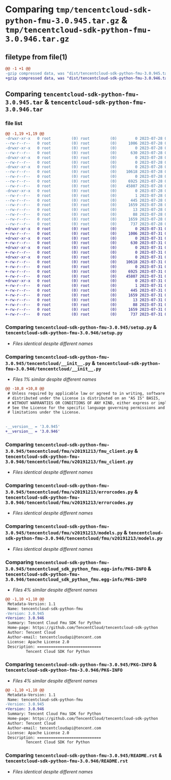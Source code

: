 # Comparing `tmp/tencentcloud-sdk-python-fmu-3.0.945.tar.gz` & `tmp/tencentcloud-sdk-python-fmu-3.0.946.tar.gz`

## filetype from file(1)

```diff
@@ -1 +1 @@
-gzip compressed data, was "dist/tencentcloud-sdk-python-fmu-3.0.945.tar", last modified: Fri Jul 28 00:28:31 2023, max compression
+gzip compressed data, was "dist/tencentcloud-sdk-python-fmu-3.0.946.tar", last modified: Mon Jul 31 00:26:29 2023, max compression
```

## Comparing `tencentcloud-sdk-python-fmu-3.0.945.tar` & `tencentcloud-sdk-python-fmu-3.0.946.tar`

### file list

```diff
@@ -1,19 +1,19 @@
-drwxr-xr-x   0 root         (0) root         (0)        0 2023-07-28 00:28:31.000000 tencentcloud-sdk-python-fmu-3.0.945/
--rw-r--r--   0 root         (0) root         (0)     1006 2023-07-28 00:28:31.000000 tencentcloud-sdk-python-fmu-3.0.945/setup.py
-drwxr-xr-x   0 root         (0) root         (0)        0 2023-07-28 00:28:31.000000 tencentcloud-sdk-python-fmu-3.0.945/tencentcloud/
--rw-r--r--   0 root         (0) root         (0)      630 2023-07-28 00:28:31.000000 tencentcloud-sdk-python-fmu-3.0.945/tencentcloud/__init__.py
-drwxr-xr-x   0 root         (0) root         (0)        0 2023-07-28 00:28:31.000000 tencentcloud-sdk-python-fmu-3.0.945/tencentcloud/fmu/
--rw-r--r--   0 root         (0) root         (0)        0 2023-07-28 00:28:31.000000 tencentcloud-sdk-python-fmu-3.0.945/tencentcloud/fmu/__init__.py
-drwxr-xr-x   0 root         (0) root         (0)        0 2023-07-28 00:28:31.000000 tencentcloud-sdk-python-fmu-3.0.945/tencentcloud/fmu/v20191213/
--rw-r--r--   0 root         (0) root         (0)    10618 2023-07-28 00:28:31.000000 tencentcloud-sdk-python-fmu-3.0.945/tencentcloud/fmu/v20191213/fmu_client.py
--rw-r--r--   0 root         (0) root         (0)        0 2023-07-28 00:28:31.000000 tencentcloud-sdk-python-fmu-3.0.945/tencentcloud/fmu/v20191213/__init__.py
--rw-r--r--   0 root         (0) root         (0)     6925 2023-07-28 00:28:31.000000 tencentcloud-sdk-python-fmu-3.0.945/tencentcloud/fmu/v20191213/errorcodes.py
--rw-r--r--   0 root         (0) root         (0)    45807 2023-07-28 00:28:31.000000 tencentcloud-sdk-python-fmu-3.0.945/tencentcloud/fmu/v20191213/models.py
-drwxr-xr-x   0 root         (0) root         (0)        0 2023-07-28 00:28:31.000000 tencentcloud-sdk-python-fmu-3.0.945/tencentcloud_sdk_python_fmu.egg-info/
--rw-r--r--   0 root         (0) root         (0)        1 2023-07-28 00:28:31.000000 tencentcloud-sdk-python-fmu-3.0.945/tencentcloud_sdk_python_fmu.egg-info/dependency_links.txt
--rw-r--r--   0 root         (0) root         (0)      445 2023-07-28 00:28:31.000000 tencentcloud-sdk-python-fmu-3.0.945/tencentcloud_sdk_python_fmu.egg-info/SOURCES.txt
--rw-r--r--   0 root         (0) root         (0)     1659 2023-07-28 00:28:31.000000 tencentcloud-sdk-python-fmu-3.0.945/tencentcloud_sdk_python_fmu.egg-info/PKG-INFO
--rw-r--r--   0 root         (0) root         (0)       13 2023-07-28 00:28:31.000000 tencentcloud-sdk-python-fmu-3.0.945/tencentcloud_sdk_python_fmu.egg-info/top_level.txt
--rw-r--r--   0 root         (0) root         (0)       88 2023-07-28 00:28:31.000000 tencentcloud-sdk-python-fmu-3.0.945/setup.cfg
--rw-r--r--   0 root         (0) root         (0)     1659 2023-07-28 00:28:31.000000 tencentcloud-sdk-python-fmu-3.0.945/PKG-INFO
--rw-r--r--   0 root         (0) root         (0)      737 2023-07-28 00:28:31.000000 tencentcloud-sdk-python-fmu-3.0.945/README.rst
+drwxr-xr-x   0 root         (0) root         (0)        0 2023-07-31 00:26:29.000000 tencentcloud-sdk-python-fmu-3.0.946/
+-rw-r--r--   0 root         (0) root         (0)     1006 2023-07-31 00:26:29.000000 tencentcloud-sdk-python-fmu-3.0.946/setup.py
+drwxr-xr-x   0 root         (0) root         (0)        0 2023-07-31 00:26:29.000000 tencentcloud-sdk-python-fmu-3.0.946/tencentcloud/
+-rw-r--r--   0 root         (0) root         (0)      630 2023-07-31 00:26:29.000000 tencentcloud-sdk-python-fmu-3.0.946/tencentcloud/__init__.py
+drwxr-xr-x   0 root         (0) root         (0)        0 2023-07-31 00:26:29.000000 tencentcloud-sdk-python-fmu-3.0.946/tencentcloud/fmu/
+-rw-r--r--   0 root         (0) root         (0)        0 2023-07-31 00:26:29.000000 tencentcloud-sdk-python-fmu-3.0.946/tencentcloud/fmu/__init__.py
+drwxr-xr-x   0 root         (0) root         (0)        0 2023-07-31 00:26:29.000000 tencentcloud-sdk-python-fmu-3.0.946/tencentcloud/fmu/v20191213/
+-rw-r--r--   0 root         (0) root         (0)    10618 2023-07-31 00:26:29.000000 tencentcloud-sdk-python-fmu-3.0.946/tencentcloud/fmu/v20191213/fmu_client.py
+-rw-r--r--   0 root         (0) root         (0)        0 2023-07-31 00:26:29.000000 tencentcloud-sdk-python-fmu-3.0.946/tencentcloud/fmu/v20191213/__init__.py
+-rw-r--r--   0 root         (0) root         (0)     6925 2023-07-31 00:26:29.000000 tencentcloud-sdk-python-fmu-3.0.946/tencentcloud/fmu/v20191213/errorcodes.py
+-rw-r--r--   0 root         (0) root         (0)    45807 2023-07-31 00:26:29.000000 tencentcloud-sdk-python-fmu-3.0.946/tencentcloud/fmu/v20191213/models.py
+drwxr-xr-x   0 root         (0) root         (0)        0 2023-07-31 00:26:29.000000 tencentcloud-sdk-python-fmu-3.0.946/tencentcloud_sdk_python_fmu.egg-info/
+-rw-r--r--   0 root         (0) root         (0)        1 2023-07-31 00:26:29.000000 tencentcloud-sdk-python-fmu-3.0.946/tencentcloud_sdk_python_fmu.egg-info/dependency_links.txt
+-rw-r--r--   0 root         (0) root         (0)      445 2023-07-31 00:26:29.000000 tencentcloud-sdk-python-fmu-3.0.946/tencentcloud_sdk_python_fmu.egg-info/SOURCES.txt
+-rw-r--r--   0 root         (0) root         (0)     1659 2023-07-31 00:26:29.000000 tencentcloud-sdk-python-fmu-3.0.946/tencentcloud_sdk_python_fmu.egg-info/PKG-INFO
+-rw-r--r--   0 root         (0) root         (0)       13 2023-07-31 00:26:29.000000 tencentcloud-sdk-python-fmu-3.0.946/tencentcloud_sdk_python_fmu.egg-info/top_level.txt
+-rw-r--r--   0 root         (0) root         (0)       88 2023-07-31 00:26:29.000000 tencentcloud-sdk-python-fmu-3.0.946/setup.cfg
+-rw-r--r--   0 root         (0) root         (0)     1659 2023-07-31 00:26:29.000000 tencentcloud-sdk-python-fmu-3.0.946/PKG-INFO
+-rw-r--r--   0 root         (0) root         (0)      737 2023-07-31 00:26:29.000000 tencentcloud-sdk-python-fmu-3.0.946/README.rst
```

### Comparing `tencentcloud-sdk-python-fmu-3.0.945/setup.py` & `tencentcloud-sdk-python-fmu-3.0.946/setup.py`

 * *Files identical despite different names*

### Comparing `tencentcloud-sdk-python-fmu-3.0.945/tencentcloud/__init__.py` & `tencentcloud-sdk-python-fmu-3.0.946/tencentcloud/__init__.py`

 * *Files 1% similar despite different names*

```diff
@@ -10,8 +10,8 @@
 # Unless required by applicable law or agreed to in writing, software
 # distributed under the License is distributed on an "AS IS" BASIS,
 # WITHOUT WARRANTIES OR CONDITIONS OF ANY KIND, either express or implied.
 # See the License for the specific language governing permissions and
 # limitations under the License.
 
 
-__version__ = '3.0.945'
+__version__ = '3.0.946'
```

### Comparing `tencentcloud-sdk-python-fmu-3.0.945/tencentcloud/fmu/v20191213/fmu_client.py` & `tencentcloud-sdk-python-fmu-3.0.946/tencentcloud/fmu/v20191213/fmu_client.py`

 * *Files identical despite different names*

### Comparing `tencentcloud-sdk-python-fmu-3.0.945/tencentcloud/fmu/v20191213/errorcodes.py` & `tencentcloud-sdk-python-fmu-3.0.946/tencentcloud/fmu/v20191213/errorcodes.py`

 * *Files identical despite different names*

### Comparing `tencentcloud-sdk-python-fmu-3.0.945/tencentcloud/fmu/v20191213/models.py` & `tencentcloud-sdk-python-fmu-3.0.946/tencentcloud/fmu/v20191213/models.py`

 * *Files identical despite different names*

### Comparing `tencentcloud-sdk-python-fmu-3.0.945/tencentcloud_sdk_python_fmu.egg-info/PKG-INFO` & `tencentcloud-sdk-python-fmu-3.0.946/tencentcloud_sdk_python_fmu.egg-info/PKG-INFO`

 * *Files 4% similar despite different names*

```diff
@@ -1,10 +1,10 @@
 Metadata-Version: 1.1
 Name: tencentcloud-sdk-python-fmu
-Version: 3.0.945
+Version: 3.0.946
 Summary: Tencent Cloud Fmu SDK for Python
 Home-page: https://github.com/TencentCloud/tencentcloud-sdk-python
 Author: Tencent Cloud
 Author-email: tencentcloudapi@tencent.com
 License: Apache License 2.0
 Description: ============================
         Tencent Cloud SDK for Python
```

### Comparing `tencentcloud-sdk-python-fmu-3.0.945/PKG-INFO` & `tencentcloud-sdk-python-fmu-3.0.946/PKG-INFO`

 * *Files 4% similar despite different names*

```diff
@@ -1,10 +1,10 @@
 Metadata-Version: 1.1
 Name: tencentcloud-sdk-python-fmu
-Version: 3.0.945
+Version: 3.0.946
 Summary: Tencent Cloud Fmu SDK for Python
 Home-page: https://github.com/TencentCloud/tencentcloud-sdk-python
 Author: Tencent Cloud
 Author-email: tencentcloudapi@tencent.com
 License: Apache License 2.0
 Description: ============================
         Tencent Cloud SDK for Python
```

### Comparing `tencentcloud-sdk-python-fmu-3.0.945/README.rst` & `tencentcloud-sdk-python-fmu-3.0.946/README.rst`

 * *Files identical despite different names*


